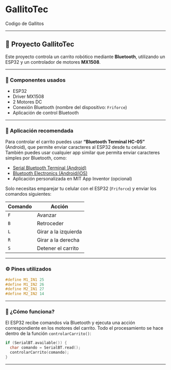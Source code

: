 # GallitoTec
Codigo de Gallitos

---

## 🚗 Proyecto GallitoTec

Este proyecto controla un carrito robótico mediante **Bluetooth**, utilizando un ESP32 y un controlador de motores **MX1508**.

---

### 🔧 Componentes usados

* ESP32
* Driver MX1508
* 2 Motores DC
* Conexión Bluetooth (nombre del dispositivo: `Friforce`)
* Aplicación de control Bluetooth

---

### 📱 Aplicación recomendada

Para controlar el carrito puedes usar **“Bluetooth Terminal HC-05”** (Android), que permite enviar caracteres al ESP32 desde tu celular. También puedes usar cualquier app similar que permita enviar caracteres simples por Bluetooth, como:

* [Serial Bluetooth Terminal (Android)](https://play.google.com/store/apps/details?id=de.kai_morich.serial_bluetooth_terminal)
* [Bluetooth Electronics (Android/iOS)](https://www.keuwl.com/apps/bluetooth-electronics/)
* Aplicación personalizada en MIT App Inventor (opcional)

Solo necesitas emparejar tu celular con el ESP32 (`Friforce`) y enviar los comandos siguientes:

| Comando | Acción               |
| ------- | -------------------- |
| `F`     | Avanzar              |
| `B`     | Retroceder           |
| `L`     | Girar a la izquierda |
| `R`     | Girar a la derecha   |
| `S`     | Detener el carrito   |

---

### ⚙️ Pines utilizados

```cpp
#define M1_IN1 25
#define M1_IN2 26
#define M2_IN1 27
#define M2_IN2 14
```

---

### 🧠 ¿Cómo funciona?

El ESP32 recibe comandos vía Bluetooth y ejecuta una acción correspondiente en los motores del carrito. Todo el procesamiento se hace dentro de la función `controlarCarrito()`:

```cpp
if (SerialBT.available()) {
  char comando = SerialBT.read();
  controlarCarrito(comando);
}
```

---

